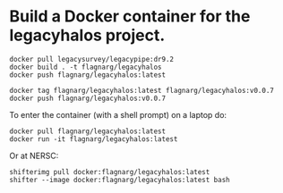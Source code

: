 Build a Docker container for the legacyhalos project.
=====================================================

```
docker pull legacysurvey/legacypipe:dr9.2
docker build . -t flagnarg/legacyhalos
docker push flagnarg/legacyhalos:latest

docker tag flagnarg/legacyhalos:latest flagnarg/legacyhalos:v0.0.7
docker push flagnarg/legacyhalos:v0.0.7
```

To enter the container (with a shell prompt) on a laptop do:
```
docker pull flagnarg/legacyhalos:latest
docker run -it flagnarg/legacyhalos:latest
```

Or at NERSC:
```
shifterimg pull docker:flagnarg/legacyhalos:latest
shifter --image docker:flagnarg/legacyhalos:latest bash
```
